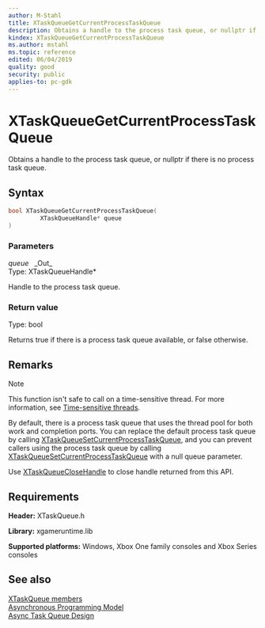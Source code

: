 ```yaml
---
author: M-Stahl
title: XTaskQueueGetCurrentProcessTaskQueue
description: Obtains a handle to the process task queue, or nullptr if there is no process task queue.
kindex: XTaskQueueGetCurrentProcessTaskQueue
ms.author: mstahl
ms.topic: reference
edited: 06/04/2019
quality: good
security: public
applies-to: pc-gdk
---
```


# XTaskQueueGetCurrentProcessTaskQueue  

Obtains a handle to the process task queue, or nullptr if there is no process task queue.  

## Syntax  
  
```cpp
bool XTaskQueueGetCurrentProcessTaskQueue(  
         XTaskQueueHandle* queue  
)  
```  
  
### Parameters  
  
*queue* &nbsp;&nbsp;\_Out\_  
Type: XTaskQueueHandle*  

  
Handle to the process task queue.  


  
### Return value
Type: bool
  
Returns true if there is a process task queue available, or false otherwise.  
  
## Remarks  
  > [!NOTE]
> This function isn't safe to call on a time-sensitive thread. For more information, see [Time-sensitive threads](../../../../system/overviews/time-sensitive-threads.md).  
  
By default, there is a process task queue that uses the thread pool for both work and completion ports. You can replace the default process task queue by calling [XTaskQueueSetCurrentProcessTaskQueue](xtaskqueuesetcurrentprocesstaskqueue.md), and you can prevent callers using the process task queue by calling [XTaskQueueSetCurrentProcessTaskQueue](xtaskqueuesetcurrentprocesstaskqueue.md) with a null queue parameter.  

Use [XTaskQueueCloseHandle](xtaskqueueclosehandle.md) to close handle returned from this API.  

  
## Requirements  
  
**Header:** XTaskQueue.h
  
**Library:** xgameruntime.lib
  
**Supported platforms:** Windows, Xbox One family consoles and Xbox Series consoles  
  
## See also  
[XTaskQueue members](../xtaskqueue_members.md)  
[Asynchronous Programming Model](../../../../system/overviews/async-programming-model.md)  
[Async Task Queue Design](../../../../system/overviews/async-task-queue-design.md)  
  
  